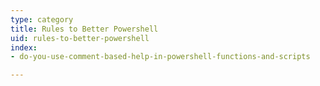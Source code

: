 ```yaml
---
type: category
title: Rules to Better Powershell
uid: rules-to-better-powershell
index:
- do-you-use-comment-based-help-in-powershell-functions-and-scripts

---
```



